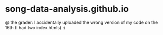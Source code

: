 # song-data-analysis.github.io

@ the grader: I accidentally uploaded the wrong version of my code on the 16th (I had two index.htmls) :/ 
